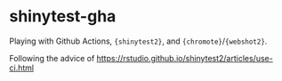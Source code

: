 # shinytest-gha

Playing with Github Actions, `{shinytest2}`, and `{chromote}`/`{webshot2}`. 

Following the advice of https://rstudio.github.io/shinytest2/articles/use-ci.html 
